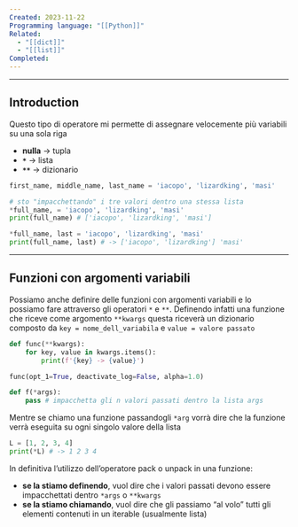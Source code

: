 ```yaml
---
Created: 2023-11-22
Programming language: "[[Python]]"
Related:
  - "[[dict]]"
  - "[[list]]"
Completed:
---
```

---
## Introduction
Questo tipo di operatore mi permette di assegnare velocemente più variabili su una sola riga
- **nulla** → tupla
- **`*`**  → lista
- **`**`** → dizionario

```python
first_name, middle_name, last_name = 'iacopo', 'lizardking', 'masi'

# sto "impacchettando" i tre valori dentro una stessa lista
*full_name, = 'iacopo', 'lizardking', 'masi'
print(full_name) # ['iacopo', 'lizardking', 'masi']

*full_name, last = 'iacopo', 'lizardking', 'masi'
print(full_name, last) # -> ['iacopo', 'lizardking'] 'masi'
```

---
## Funzioni con argomenti variabili
Possiamo anche definire delle funzioni con argomenti variabili e lo possiamo fare attraverso gli operatori `*` e `**`.
Definendo infatti una funzione che riceve come argomento `**kwargs` questa riceverà un dizionario composto da `key = nome_dell_variabila` e `value = valore passato`

```python
def func(**kwargs):
	for key, value in kwargs.items():
		print(f'{key} -> {value}')

func(opt_1=True, deactivate_log=False, alpha=1.0)

def f(*args):
	pass # impacchetta gli n valori passati dentro la lista args
```

Mentre se chiamo una funzione passandogli `*arg` vorrà dire che la funzione verrà eseguita su ogni singolo valore della lista

```python
L = [1, 2, 3, 4]
print(*L) # -> 1 2 3 4
```

In definitiva l’utilizzo dell’operatore pack o unpack in una funzione:
- **se la stiamo definendo**, vuol dire che i valori passati devono essere impacchettati dentro `*args` o `**kwargs`
- **se la stiamo chiamando**, vuol dire che gli passiamo “al volo” tutti gli elementi contenuti in un iterable (usualmente lista)